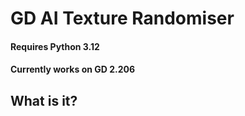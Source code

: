 GD AI Texture Randomiser
=========================
#### Requires __Python 3.12__
#### Currently works on __GD 2.206__

What is it?
-------------------------
